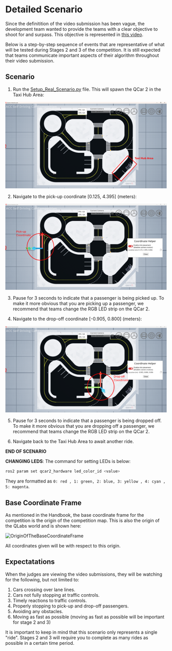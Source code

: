 # Detailed Scenario <!-- omit in toc -->

Since the definitition of the video submission has been vague, the development team wanted to provide the teams with a clear objective to shoot for and surpass. This objective is represented in [this video](https://youtu.be/NtgBwlfGbMc).

Below is a step-by-step sequence of events that are representative of what will be tested during Stages 2 and 3 of the competition. It is still expected that teams communicate important aspects of their algorithm throughout their video submission.

## Scenario

1. Run the [Setup_Real_Scenario.py](https://github.com/quanser/ACC-Competition-2025/blob/main/Docker/virtual_qcar2/python/Base_Scenarios_Python/Setup_Real_Scenario.py) file. This will spawn the QCar 2 in the Taxi Hub Area:
 
![Taxi Hub Area](https://github.com/quanser/ACC-Competition-2025/blob/main/Software_Guides/Pictures/TaxiHubArea.png)

2. Navigate to the pick-up coordinate [0.125, 4.395] (meters):

![Pick-Up coordinate](https://github.com/quanser/ACC-Competition-2025/blob/main/Software_Guides/Pictures/PickUpCoordinate.png)

3. Pause for 3 seconds to indicate that a passenger is being picked up. To make it more obvious that you are picking up a passenger, we recommend that teams change the RGB LED strip on the QCar 2.

4. Navigate to the drop-off coordinate [-0.905, 0.800] (meters):

![Drop Off Coordinate](https://github.com/quanser/ACC-Competition-2025/blob/main/Software_Guides/Pictures/DropOffCoordinate.png)

5. Pause for 3 seconds to indicate that a passenger is being dropped off. To make it more obvious that you are dropping off a passenger, we recommend that teams change the RGB LED strip on the QCar 2.

6. Navigate back to the Taxi Hub Area to await another ride.

**END OF SCENARIO**

**CHANGING LEDS**: The command for setting LEDs is below:

```bash
ros2 param set qcar2_hardware led_color_id <value>
```

They are formatted as `0: red , 1: green, 2: blue, 3: yellow , 4: cyan , 5: magenta`.

## Base Coordinate Frame

As mentioned in the Handbook, the base coordinate frame for the competition is the origin of the competition map. This is also the origin of the QLabs world and is shown here:

![OriginOfTheBaseCoordinateFrame]()

All coordinates given will be with respect to this origin.

## Expectatations

When the judges are viewing the video submissions, they will be watching for the following, but not limited to:

1. Cars crossing over lane lines.
2. Cars not fully stopping at traffic controls.
3. Timely reactions to traffic controls.
4. Properly stopping to pick-up and drop-off passengers.
5. Avoiding any obstacles.
6. Moving as fast as possible (moving as fast as possible will be important for stage 2 and 3)

It is important to keep in mind that this scenario only represents a single "ride". Stages 2 and 3 will require you to complete as many rides as possible in a certain time period.
